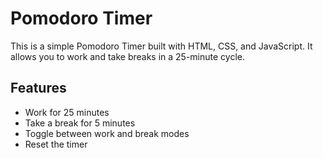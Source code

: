 # Pomodoro Timer

This is a simple Pomodoro Timer built with HTML, CSS, and JavaScript. It allows you to work and take breaks in a 25-minute cycle.

## Features

-   Work for 25 minutes
-   Take a break for 5 minutes
-   Toggle between work and break modes
-   Reset the timer
